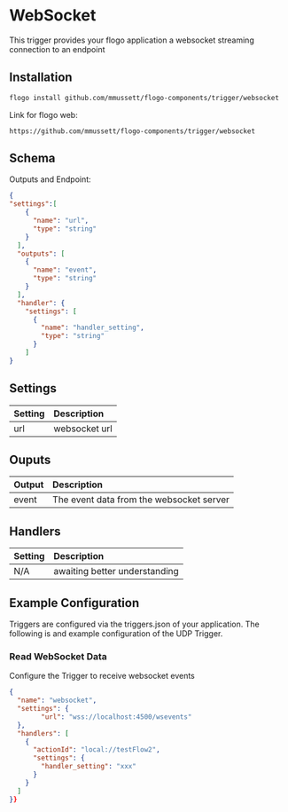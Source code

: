 # WebSocket
This trigger provides your flogo application a websocket streaming connection to an endpoint

## Installation

```bash
flogo install github.com/mmussett/flogo-components/trigger/websocket
```
Link for flogo web:
```
https://github.com/mmussett/flogo-components/trigger/websocket
```

## Schema
Outputs and Endpoint:

```json
{
"settings":[
    {
      "name": "url",
      "type": "string"
    }
  ],
  "outputs": [
    {
      "name": "event",
      "type": "string"
    }
  ],
  "handler": {
    "settings": [
      {
        "name": "handler_setting",
        "type": "string"
      }
    ]
}
```
## Settings
| Setting   | Description    |
|:----------|:---------------|
| url  | websocket url |



## Ouputs
| Output   | Description    |
|:---------|:---------------|
| event    | The event data from the websocket server |

## Handlers
| Setting   | Description    |
|:----------|:---------------|
| N/A       | awaiting better understanding  |


## Example Configuration

Triggers are configured via the triggers.json of your application. The following is and example configuration of the UDP Trigger.

### Read WebSocket Data
Configure the Trigger to receive websocket events
```json
{
  "name": "websocket",
  "settings": {
		"url": "wss://localhost:4500/wsevents"
  },
  "handlers": [
    {
      "actionId": "local://testFlow2",
      "settings": {
        "handler_setting": "xxx"
      }
    }
  ]
}}
```
